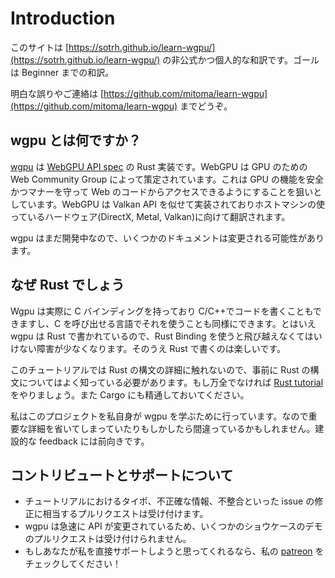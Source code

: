 # Introduction

このサイトは [https://sotrh.github.io/learn-wgpu/](https://sotrh.github.io/learn-wgpu/) の非公式かつ個人的な和訳です。ゴールは Beginner までの和訳。

明白な誤りやご連絡は [https://github.com/mitoma/learn-wgpu](https://github.com/mitoma/learn-wgpu) までどうぞ。

<!--
## What is wgpu?
-->
## wgpu とは何ですか？
<!--
[Wgpu](https://github.com/gfx-rs/wgpu) is a Rust implementation of the [WebGPU API spec](https://gpuweb.github.io/gpuweb/). WebGPU is a specification published by the GPU for the Web Community Group. It aims to allow web code access to GPU functions in a safe and reliable manner. It does this by mimicking the Vulkan API, and translating that down to whatever API the host hardware is using (ie. DirectX, Metal, Vulkan).
-->
[wgpu](https://github.com/gfx-rs/wgpu) は [WebGPU API spec](https://gpuweb.github.io/gpuweb/) の Rust 実装です。WebGPU は GPU のための Web Community Group によって策定されています。これは GPU の機能を安全かつマナーを守って Web のコードからアクセスできるようにすることを狙いとしています。WebGPU は Valkan API を似せて実装されておりホストマシンの使っているハードウェア(DirectX, Metal, Valkan)に向けて翻訳されます。

<!--
Wgpu is still in development, so some of this doc is subject to change.
-->
wgpu はまだ開発中なので、いくつかのドキュメントは変更される可能性があります。

<!--
## Why Rust?
-->
## なぜ Rust でしょう
<!--
Wgpu actually has C bindings to allow you to write C/C++ code with it, as well as use other languages that interface with C. That being said, wgpu is written in Rust, and it has some convient Rust bindings that don't have to jump through any hoops. On top of that, I've been enjoying writing in Rust.
-->
Wgpu は実際に C バインディングを持っており C/C++でコードを書くこともできますし、C を呼び出せる言語でそれを使うことも同様にできます。とはいえ wgpu は Rust で書かれているので、Rust Binding を使うと飛び越えなくてはいけない障害が少なくなります。そのうえ Rust で書くのは楽しいです。

<!--
You should be fairly familiar with Rust before using this tutorial as I won't go into much detail on Rust syntax. If you're not super comfortable with Rust you can review the [Rust tutorial](https://www.rust-lang.org/learn). You should also be familiar about [Cargo](https://doc.rust-lang.org/cargo/).
-->
このチュートリアルでは Rust の構文の詳細に触れないので、事前に Rust の構文についてはよく知っている必要があります。もし万全でなければ [Rust tutorial](https://www.rust-lang.org/learn) をやりましょう。また Cargo にも精通しておいてください。

<!--
I'm using this project as a way to learn wgpu myself, so I might miss some important details, or explain things wrong. I'm always open to constructive feedback.
-->
私はこのプロジェクトを私自身が wgpu を学ぶために行っています。なので重要な詳細を省いてしまっていたりもしかしたら間違っているかもしれません。建設的な feedback には前向きです。

<!--
## Contribution and Support
-->
## コントリビュートとサポートについて

<!--
* I accept pull requests for fixing issues with this tutorial such as typos, incorrect information, and other inconsistencies.
* Due to wgpu's rapidly changing api, I'm not accepting any new pull requests for showcase demos.
* If you want to support me directly, check out my [patreon](https://www.patreon.com/sotrh)!
-->
* チュートリアルにおけるタイポ、不正確な情報、不整合といった issue の修正に相当するプルリクエストは受け付けます。
* wgpu は急速に API が変更されているため、いくつかのショウケースのデモのプルリクエストは受け付けられません。
* もしあなたが私を直接サポートしようと思ってくれるなら、私の [patreon](https://www.patreon.com/sotrh) をチェックしてください！

